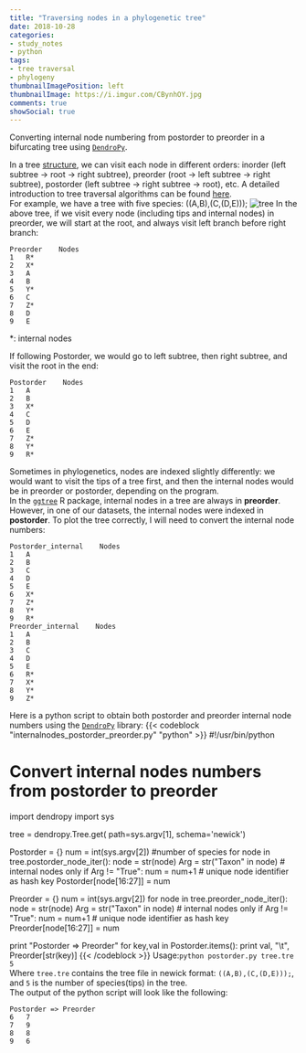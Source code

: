 ```yaml
---
title: "Traversing nodes in a phylogenetic tree"
date: 2018-10-28
categories:
- study_notes
- python
tags:
- tree traversal
- phylogeny
thumbnailImagePosition: left
thumbnailImage: https://i.imgur.com/CBynhOY.jpg
comments: true
showSocial: true
---
```


Converting internal node numbering from postorder to preorder in a bifurcating tree using [`DendroPy`](https://dendropy.org/).
<!--more-->

In a tree [structure](https://en.wikipedia.org/wiki/Tree_traversal), we can visit each node in different orders: inorder (left subtree → root → right subtree), preorder (root → left subtree → right subtree), postorder (left subtree → right subtree → root), etc. A detailed introduction to tree traversal algorithms can be found 
[here](https://www.geeksforgeeks.org/tree-traversals-inorder-preorder-and-postorder/).<br>
For example, we have a tree with five species: ((A,B),(C,(D,E)));
![tree](https://i.imgur.com/dAJS7Fo.jpg)
In the above tree, if we visit every node (including tips and internal nodes) in preorder, we will start at the root, and always visit left branch before right branch:
```
Preorder    Nodes
1   R*
2   X*
3   A
4   B
5   Y*
6   C
7   Z*
8   D
9   E 
```
*: internal nodes<br>

If following Postorder, we would go to left subtree, then right subtree, and visit the root in the end:
```
Postorder    Nodes
1   A
2   B
3   X*
4   C
5   D
6   E
7   Z*
8   Y*
9   R* 
```
Sometimes in phylogenetics, nodes are indexed slightly differently: we would want to visit the tips of a tree first, and then the internal nodes would be in preorder or postorder, depending on the program.<br>
In the [`ggtree`](https://bioconductor.org/packages/release/bioc/html/ggtree.html) R package, internal nodes in a tree are always in **preorder**. However, in one of our datasets, the internal nodes were indexed in **postorder**. To plot the tree correctly, I will need to convert the internal node numbers:
```
Postorder_internal    Nodes
1   A
2   B
3   C
4   D
5   E
6   X*
7   Z*
8   Y*
9   R*
Preorder_internal    Nodes
1   A
2   B
3   C
4   D
5   E
6   R*
7   X*
8   Y*
9   Z*
```
Here is a python script to obtain both postorder and preorder internal node numbers using the [`DendroPy`](https://dendropy.org/) library:
{{< codeblock "internalnodes_postorder_preorder.py" "python" >}}
#!/usr/bin/python
# Convert internal nodes numbers from postorder to preorder
import dendropy
import sys

tree = dendropy.Tree.get(
    path=sys.argv[1],
    schema='newick')

Postorder = {}
num = int(sys.argv[2]) #number of species
for node in tree.postorder_node_iter():
    node = str(node)
    Arg = str("Taxon" in node)
    # internal nodes only
    if Arg != "True":
      num = num+1
      # unique node identifier as hash key
      Postorder[node[16:27]] = num
        
Preorder = {}
num = int(sys.argv[2])
for node in tree.preorder_node_iter():
    node = str(node)
    Arg = str("Taxon" in node)
    # internal nodes only
    if Arg != "True":
      num = num+1
      # unique node identifier as hash key
      Preorder[node[16:27]] = num

print "Postorder => Preorder"
for key,val in Postorder.items():
    print val, "\t", Preorder[str(key)]
{{< /codeblock >}}
Usage:`python postorder.py tree.tre 5`<br>
Where `tree.tre` contains the tree file in newick format: `((A,B),(C,(D,E)));`, and `5` is the number of species(tips) in the tree.<br>
The output of the python script will look like the following:
```
Postorder => Preorder
6 	7
7 	9
8 	8
9 	6
```
